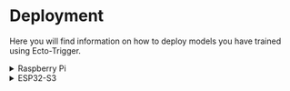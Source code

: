 # Deployment

Here you will find information on how to deploy models you have trained using Ecto-Trigger. 

<details> <summary>Raspberry Pi</summary>

To execute the models on Raspberry Pi systems, you can choose to use the Tensorflow or TFLite runtime (reccomended). To use the TFLite runtime, check out the guidance [here](https://ai.google.dev/edge/litert/microcontrollers/python). Basic steps:

(On RPi)
```
python3 -m pip install tflite-runtime
```

Using Python, you can execute a quantised inference: 
```
import numpy as np
from model_loader import ModelLoader

q_model = ModelLoader.load_tflite_model("model_weights/8/quant/8_int8.tflite")

input_image_array = np.random.uniform(0, 255, size=(q_model.get_input_details()[0]["shape"][1:])).astype(np.uint8)
input_image_array = np.expand_dims(input_image_array, axis=0)

q_model.set_tensor(q_model.get_input_details()[0]["index"], input_image_array)
q_model.invoke()

output = q_model.get_tensor(q_model.get_output_details()[0]["index"])
print(output[0]) # remember that the output will be in confidence range 0-255
```

</details>

<details>
  <summary>ESP32-S3</summary>

So far, we have found success deploying Ecto-Trigger to ESP32-S3 devices using the [ESP-NN library](https://github.com/espressif/esp-nn) to accelerate inference time for TFLite models. This is a much more involved process and requires quite a lot of background research and debugging. We hope to provide a library for this in the future to make things easier. For now, here are basic steps we took to enable this. 

\### Development Environment

First you must set up a development environment which allows you to compile and run code for Espressive devices. Follow the [guidance from Espressive](https://docs.espressif.com/projects/esp-idf/en/stable/esp32s3/get-started/index.html) to get the esp idf. Details are given below for Ubuntu users:

Dependencies:

```
sudo apt-get install git wget flex bison gperf python3 python3-pip python3-venv cmake ninja-build ccache libffi-dev libssl-dev dfu-util libusb-1.0-0
```
Download
```
mkdir -p ~/esp
cd ~/esp
git clone -b v5.4 --recursive https://github.com/espressif/esp-idf.git
```
Install 
```
cd ~/esp/esp-idf
./install.sh esp32s3

```
\### Using the idf

First, set environment variabes:
```
. $HOME/esp/esp-idf/export.sh
```
This ensures the `IDF_PATH` environment variable is set, allowing you to use `idf.py`. You must do this each time you open a new shell. 

\### Person detection
Espressive already provide an example which runs a person detection neural network in thier code, we can modify this to run our own models. 

Get the example code:
```
cd ~/esp
cp -r $IDF_PATH/examples/get-started/person_detection .
```

Configure the project: 
```
cd ~/esp/hello_world
idf.py set-target esp32s3
idf.py menuconfig
```
A menu will now appear, allowing you to control the configuration of the ESP32-S3. It is important to enable PSRAM here as the Ecto-Trigger models are larger than can be allocated in the standard amount of SRAM on ESP32-S3. In the future, it would be interesting to reduce model sizes such that this isn't required. To enable the PSRAM, follow instructions [here](https://docs.espressif.com/projects/esp-idf/en/release-v4.4/esp32s3/api-guides/flash_psram_config.html): "Enable the CONFIG_ESP32S3_SPIRAM_SUPPORT under Component config / ESP32-S3-Specific menu.". 

Next, give the project a build and flash it to the plugged in board to ensure there are no issues:
```
idf.py build
idf.py flash
```
You can also check the output to see runtime errors or programme outputs
```
idf.py monitor
```

\### Modification
All being well, we can modify the `person_detection` code for use with Ecto-Trigger models. First, parse the quantised `.tflite` models into C data arrays.
```
xxd -i /path/to/model.tflite > model.cc
```
You also have to make a C header file for this. To make things easier, we provide these header files and C data arrays for our trained models in the [model_weights](../model_weights/) directory (e.g. `model_weights/8/quant/8_model_data.cc` or `.h`). 

Add these files to the `main` directory, all the modifications will be in here. 

Finally, replace the `main_functions.cc` file with our modified one provided [here](./esp32s3), and do the same for `CMakeLists.txt`. This concludes the modifications, the programme will now execute one of the Eco-Trigger models. 

You can build the code with the model that you want using:
```
idf.py build -DMODEL=<number>
idf.py flash
idf.py monitor
```
Finally, setting up the camera compatibility will be different depending on the development board configuration. You may have to look at the pinout and modify `app_camera_esp.h`, we have provided ours for reference. The following config worked for us:
```
#define CAMERA_MODULE_NAME "ESP-S3-EYE"
#define CAMERA_PIN_PWDN -1
#define CAMERA_PIN_RESET 18 //-1

#define CAMERA_PIN_VSYNC 6
#define CAMERA_PIN_HREF 7
#define CAMERA_PIN_PCLK 13
#define CAMERA_PIN_XCLK 14

#define CAMERA_PIN_SIOD 4
#define CAMERA_PIN_SIOC 5

#define CAMERA_PIN_D0 11
#define CAMERA_PIN_D1 9
#define CAMERA_PIN_D2 8
#define CAMERA_PIN_D3 10
#define CAMERA_PIN_D4 12
#define CAMERA_PIN_D5 17 //18
#define CAMERA_PIN_D6 16 //17
#define CAMERA_PIN_D7 15 //16
```
</details>





